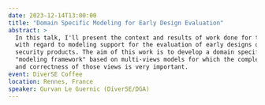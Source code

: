 ```yaml
---
date: 2023-12-14T13:00:00
title: "Domain Specific Modeling for Early Design Evaluation"
abstract: >
  In this talk, I'll present the context and results of work done for the DGA
  with regard to modeling support for the evaluation of early designs of
  security products. The aim of this work is to develop a domain specific
  "modeling framework" based on multi-views models for which the completeness
  and correctness of those views is very important.
event: DiverSE Coffee
location: Rennes, France
speaker: Gurvan Le Guernic (DiverSE/DGA)
---
```


